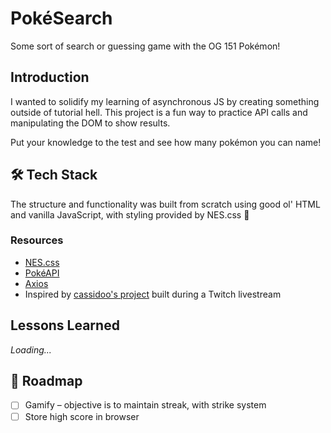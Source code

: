 # PokéSearch

Some sort of search or guessing game with the OG 151 Pokémon!

## Introduction

I wanted to solidify my learning of asynchronous JS by creating something outside of tutorial hell. This project is a fun way to practice API calls and manipulating the DOM to show results.

Put your knowledge to the test and see how many pokémon you can name!

## 🛠 Tech Stack

The structure and functionality was built from scratch using good ol' HTML and vanilla JavaScript, with styling provided by NES.css 👾

### Resources

- [NES.css](https://github.com/nostalgic-css/NES.css)
- [PokéAPI](https://pokeapi.co/)
- [Axios](https://axios-http.com/)
- Inspired by [cassidoo's project](https://github.com/cassidoo/typing-game) built during a Twitch livestream

## Lessons Learned

_Loading..._

## 🚧 Roadmap

- [ ] Gamify – objective is to maintain streak, with strike system
- [ ] Store high score in browser
